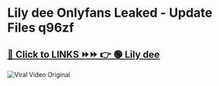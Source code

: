 
 # Lily dee Onlyfans Leaked - Update Files q96zf

## <h2><a href="https://clipsfans.com/Lily_dee&ref=git">🔗 Click to LINKS ⏩⏩ 👉 🟢 Lily dee </a></h2>

<a href="https://clipsfans.com/Lily_dee&ref=git" rel="nofollow" data-target="animated-image.originalLink"><img src="https://i.ibb.co.com/xMMVF88/686577567.gif" alt="Viral Video Original" style="max-width: 100%; display: inline-block;" data-target="animated-image.originalImage"></a>

